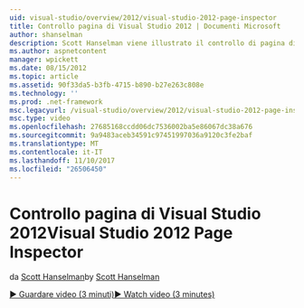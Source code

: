```yaml
---
uid: visual-studio/overview/2012/visual-studio-2012-page-inspector
title: Controllo pagina di Visual Studio 2012 | Documenti Microsoft
author: shanselman
description: Scott Hanselman viene illustrato il controllo di pagina di Visual Studio 2012.
ms.author: aspnetcontent
manager: wpickett
ms.date: 08/15/2012
ms.topic: article
ms.assetid: 90f33da5-b3fb-4715-b890-b27e263c808e
ms.technology: ''
ms.prod: .net-framework
msc.legacyurl: /visual-studio/overview/2012/visual-studio-2012-page-inspector
msc.type: video
ms.openlocfilehash: 27685168ccdd06dc7536002ba5e86067dc38a676
ms.sourcegitcommit: 9a9483aceb34591c97451997036a9120c3fe2baf
ms.translationtype: MT
ms.contentlocale: it-IT
ms.lasthandoff: 11/10/2017
ms.locfileid: "26506450"
---
```

<a name="visual-studio-2012-page-inspector"></a><span data-ttu-id="cd11f-103">Controllo pagina di Visual Studio 2012</span><span class="sxs-lookup"><span data-stu-id="cd11f-103">Visual Studio 2012 Page Inspector</span></span>
====================
<span data-ttu-id="cd11f-104">da [Scott Hanselman](https://github.com/shanselman)</span><span class="sxs-lookup"><span data-stu-id="cd11f-104">by [Scott Hanselman](https://github.com/shanselman)</span></span>

[<span data-ttu-id="cd11f-105">&#9654; Guardare video (3 minuti)</span><span class="sxs-lookup"><span data-stu-id="cd11f-105">&#9654; Watch video (3 minutes)</span></span>](https://channel9.msdn.com/Blogs/ASP-NET-Site-Videos/visual-studio-2012-page-inspector)
